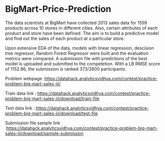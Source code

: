 # BigMart-Price-Prediction

The data scientists at BigMart have collected 2013 sales data for 1559 products across 10 stores in different cities. Also, certain attributes of each product and store have been defined. The aim is to build a predictive model and find out the sales of each product at a particular store. 

Upon extensive EDA of the data, models with linear regression, descision tree regressor, Random Forest Regressor were built and the evaluation metrics were compared.  A submission file with predictions of the best model is uploaded and submitted to the competetion.  With a LB RMSE score of 1152.86, the submission is ranked 373/2600 participants. 

Problem webpage :https://datahack.analyticsvidhya.com/contest/practice-problem-big-mart-sales-iii/

Train data link : https://datahack.analyticsvidhya.com/contest/practice-problem-big-mart-sales-iii/download/train-file

Test data link : https://datahack.analyticsvidhya.com/contest/practice-problem-big-mart-sales-iii/download/test-file

Submission file sample link :https://datahack.analyticsvidhya.com/contest/practice-problem-big-mart-sales-iii/download/sample-submission
